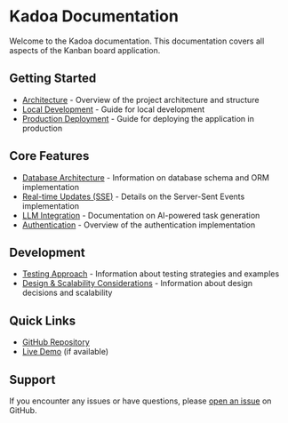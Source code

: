 # Kadoa Documentation

Welcome to the Kadoa documentation. This documentation covers all aspects of the Kanban board application.

## Getting Started

- [Architecture](./architecture.md) - Overview of the project architecture and structure
- [Local Development](./local-development.md) - Guide for local development
- [Production Deployment](./production.md) - Guide for deploying the application in production

## Core Features

- [Database Architecture](./database.md) - Information on database schema and ORM implementation
- [Real-time Updates (SSE)](./real-time-sse.md) - Details on the Server-Sent Events implementation
- [LLM Integration](./llm-integration.md) - Documentation on AI-powered task generation
- [Authentication](./authentication.md) - Overview of the authentication implementation

## Development

- [Testing Approach](./testing.md) - Information about testing strategies and examples  
- [Design & Scalability Considerations](./design-scalability.md) - Information about design decisions and scalability

## Quick Links

- [GitHub Repository](https://github.com/yourusername/kadoa)
- [Live Demo](https://your-demo-url.com) (if available)

## Support

If you encounter any issues or have questions, please [open an issue](https://github.com/yourusername/kadoa/issues) on GitHub.